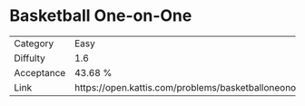 # Basketball One-on-One

<table>
    <tr>
        <td>Category</td>
        <td>Easy</td>
    </tr>
    <tr>
        <td>Diffulty</td>
        <td>1.6</td>
    </tr>
    <tr>
        <td>Acceptance</td>
        <td>43.68 %</td>
    </tr>
    <tr>
        <td>Link</td>
        <td>https://open.kattis.com/problems/basketballoneonone</td>
    </tr>
</table>